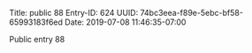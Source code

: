 Title: public 88
Entry-ID: 624
UUID: 74bc3eea-f89e-5ebc-bf58-65993183f6ed
Date: 2019-07-08 11:46:35-07:00

Public entry 88
